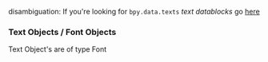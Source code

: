 disambiguation: If you're looking for `bpy.data.texts` _text datablocks_ go [here](bpy_data_texts)

### Text Objects / Font Objects

Text Object's are of type Font